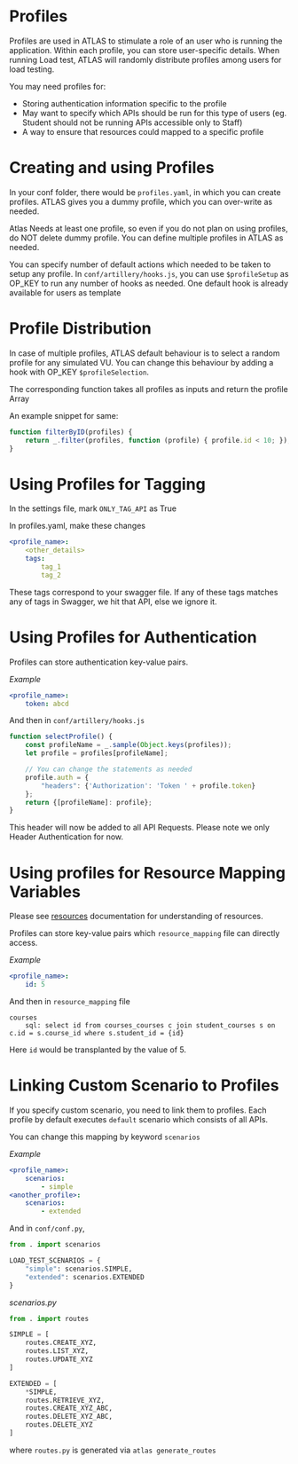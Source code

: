 Profiles
=====

Profiles are used in ATLAS to stimulate a role of an user who is running the application.
Within each profile, you can store user-specific details.
When running Load test, ATLAS will randomly distribute profiles among users for load testing.

You may need profiles for:
- Storing authentication information specific to the profile
- May want to specify which APIs should be run for this type of users (eg. Student should not be running APIs accessible only to Staff)
- A way to ensure that resources could mapped to a specific profile


Creating and using Profiles
===========================

In your conf folder, there would be `profiles.yaml`, in which you can create profiles.
ATLAS gives you a dummy profile, which you can over-write as needed.

Atlas Needs at least one profile, so even if you do not plan on using profiles, do NOT delete dummy profile.
You can define multiple profiles in ATLAS as needed.

You can specify number of default actions which needed to be taken to setup any profile.
In `conf/artillery/hooks.js`, you can use `$profileSetup` as OP_KEY to run any number of hooks as needed.
One default hook is already available for users as template


Profile Distribution
====================

In case of multiple profiles, ATLAS default behaviour is to select a random profile for any simulated VU.
You can change this behaviour by adding a hook with OP_KEY `$profileSelection`.

The corresponding function takes all profiles as inputs and return the profile Array

An example snippet for same:

```js
function filterByID(profiles) {
    return _.filter(profiles, function (profile) { profile.id < 10; });
}
```


Using Profiles for Tagging
==========================

In the settings file, mark `ONLY_TAG_API` as True

In profiles.yaml, make these changes
```yaml
<profile_name>:
    <other_details>
    tags:
        tag_1
        tag_2
```

These tags correspond to your swagger file.
If any of these tags matches any of tags in Swagger, we hit that API, else we ignore it.


Using Profiles for Authentication
=================================

Profiles can store authentication key-value pairs.

*Example*
```yaml
<profile_name>:
    token: abcd
```

And then in `conf/artillery/hooks.js`
```js
function selectProfile() {
    const profileName = _.sample(Object.keys(profiles));
    let profile = profiles[profileName];

    // You can change the statements as needed
    profile.auth = {
        "headers": {'Authorization': 'Token ' + profile.token}
    };
    return {[profileName]: profile};
}
```

This header will now be added to all API Requests.
Please note we only Header Authentication for now.


Using profiles for Resource Mapping Variables
=============================================

Please see [resources](resources.md) documentation for understanding of resources.

Profiles can store key-value pairs which `resource_mapping` file can directly access.

*Example*
```yaml
<profile_name>:
    id: 5
```

And then in `resource_mapping` file
```
courses
    sql: select id from courses_courses c join student_courses s on c.id = s.course_id where s.student_id = {id}
```

Here `id` would be transplanted by the value of 5.


Linking Custom Scenario to Profiles
===================================

If you specify custom scenario, you need to link them to profiles.
Each profile by default executes `default` scenario which consists of all APIs.

You can change this mapping by keyword `scenarios`

*Example*
```yaml
<profile_name>:
    scenarios:
        - simple
<another_profile>:
    scenarios:
        - extended
```

And in `conf/conf.py`,
```py
from . import scenarios

LOAD_TEST_SCENARIOS = {
    "simple": scenarios.SIMPLE,
    "extended": scenarios.EXTENDED
}
```

*scenarios.py*
```py
from . import routes

SIMPLE = [
    routes.CREATE_XYZ,
    routes.LIST_XYZ,
    routes.UPDATE_XYZ
]

EXTENDED = [
    *SIMPLE,
    routes.RETRIEVE_XYZ,
    routes.CREATE_XYZ_ABC,
    routes.DELETE_XYZ_ABC,
    routes.DELETE_XYZ
]
```

where `routes.py` is generated via `atlas generate_routes`
